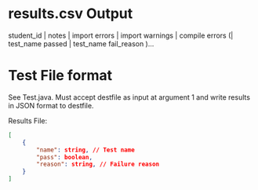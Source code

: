 # results.csv Output
student_id | notes | import errors | import warnings | compile errors (| test_name passed | test_name fail_reason )... 

# Test File format
See Test.java. Must accept destfile as input at argument 1 and write results in JSON format to destfile.

Results File: 
```json
[
    {
        "name": string, // Test name
        "pass": boolean,
        "reason": string, // Failure reason
    }
]
```